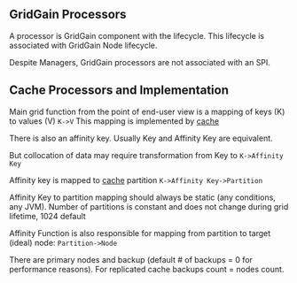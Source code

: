 GridGain Processors
------------------------

A processor is GridGain component with the lifecycle. This lifecycle is associated with GridGain Node lifecycle.

Despite Managers, GridGain processors are not associated with an SPI.

Cache Processors and Implementation
-----------------------------------
Main grid function from the point of end-user view is a mapping of keys (K) to values (V)
```K->V```
This mapping is implemented by [cache](cache)

There is also an affinity key. Usually Key and Affinity Key are equivalent.

But collocation of data may require transformation from Key to
```K->Affinity Key```

Affinity key is mapped to [cache](cache) partition
```K->Affinity Key->Partition```

Affinity Key to partition mapping should always be static (any conditions, any JVM). Number of partitions is constant and does not change during grid lifetime, 1024 default

Affinity Function is also responsible for mapping from partition to target (ideal) node:
```Partition->Node```

There are primary nodes and backup (default # of backups = 0 for performance reasons). For replicated cache backups count = nodes count.